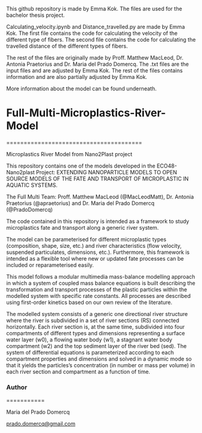 This github repository is made by Emma Kok. 
The files are used for the bachelor thesis project.

Calculating_velocity.ipynb and Distance_travelled.py are made by Emma Kok.
The first file contains the code for calculating the velocity of the different type of fibers.
The second file contains the code for calculating the travelled distance of the different types of fibers.

The rest of the files are originally made by Proff. Matthew MacLeod, Dr. Antonia Praetorius and Dr. Maria del Prado Domercq.
The .txt files are the input files and are adjusted by Emma Kok. The rest of the files contains information and are also partially adjusted by Emma Kok.

More information about the model can be found underneath.

# Full-Multi-Microplastics-River-Model
=======================================

Microplastics River Model from Nano2Plast project

This repository contains one of the models developed in the ECO48-Nano2plast Project: EXTENDING NANOPARTICLE MODELS TO OPEN SOURCE MODELS OF THE FATE AND TRANSPORT OF MICROPLASTIC IN AQUATIC SYSTEMS.

The Full Multi Team: Proff. Matthew MacLeod (@MacLeodMatt), Dr. Antonia Praetorius (@apraetorius) and Dr. Maria del Prado Domercq (@PradoDomercq)

The code contained in this repository is intended as a framework to study microplastics fate and transport along a generic river system.

The model can be parameterised for different microplastic types (composition, shape, size, etc.) and river characteristics (flow velocity, suspended particulates, dimensions, etc.). Furthermore, this framework is intended as a flexible tool where new or updated fate processes can be included or reparameterised easily. 

This model follows a modular multimedia mass-balance modelling approach in which a system of coupled mass balance equations is built describing the transformation and transport processes of the plastic particles within the modelled system with specific rate constants. All processes are described using first-order kinetics based on our own review of the literature.

The modelled system consists of a generic one directional river structure where the river is subdivided in a set of river sections (RS) connected horizontally. Each river section is, at the same time, subdivided into four compartments of different types and dimensions representing a surface water layer (w0), a flowing water body (w1), a stagnant water body compartment (w2) and the top sediment layer of the river bed (sed). The system of differential equations is parameterized according to each compartment properties and dimensions and solved in a dynamic mode so that it yields the particles’s concentration (in number or mass per volume) in each river section and compartment as a function of time.

### Author
===========

Maria del Prado Domercq

prado.domercq@gmail.com
